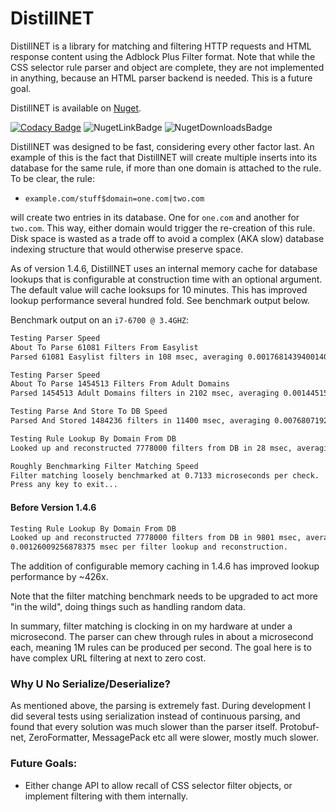 # DistillNET
DistillNET is a library for matching and filtering HTTP requests and HTML response content using the Adblock Plus Filter format. Note that while the CSS selector rule parser and object are complete, they are not implemented in anything, because an HTML parser backend is needed. This is a future goal.

DistillNET is available on [Nuget](https://www.nuget.org/packages/DistillNET/).

[![Codacy Badge](https://api.codacy.com/project/badge/Grade/96bdb91a10a94bb7b47cdb9f5a0b14d4)](https://www.codacy.com/app/TechnikEmpire/DistillNET?utm_source=github.com&amp;utm_medium=referral&amp;utm_content=TechnikEmpire/DistillNET&amp;utm_campaign=Badge_Grade)
![NugetLinkBadge](https://img.shields.io/nuget/v/DistillNET.svg)
![NugetDownloadsBadge](https://img.shields.io/nuget/dt/DistillNET.svg)  



DistillNET was designed to be fast, considering every other factor last. An example of this is the fact that DistillNET will create multiple inserts into its database for the same rule, if more than one domain is attached to the rule. To be clear, the rule:

 - `example.com/stuff$domain=one.com|two.com` 

will create two entries in its database. One for `one.com` and another for `two.com`. This way, either domain would trigger the re-creation of this rule. Disk space is wasted as a trade off to avoid a complex (AKA slow) database indexing structure that would otherwise preserve space.

As of version 1.4.6, DistillNET uses an internal memory cache for database lookups that is configurable at construction time with an optional argument. The default value will cache looksups for 10 minutes. This has improved lookup performance several hundred fold. See benchmark output below.

Benchmark output on an `i7-6700 @ 3.4GHZ`:  

```bash
Testing Parser Speed
About To Parse 61081 Filters From Easylist
Parsed 61081 Easylist filters in 108 msec, averaging 0.00176814394001408 msec per filter.

Testing Parser Speed
About To Parse 1454513 Filters From Adult Domains
Parsed 1454513 Adult Domains filters in 2102 msec, averaging 0.00144515724507103 msec per filter.

Testing Parse And Store To DB Speed
Parsed And Stored 1484236 filters in 11400 msec, averaging 0.00768071923871945 msec per filter.

Testing Rule Lookup By Domain From DB
Looked up and reconstructed 7778000 filters from DB in 28 msec, averaging 0.028 msec per lookup and 3.59989714579583E-06 msec per filter lookup and reconstruction.

Roughly Benchmarking Filter Matching Speed
Filter matching loosely benchmarked at 0.7133 microseconds per check.
Press any key to exit...
```
#### Before Version 1.4.6
```bash
Testing Rule Lookup By Domain From DB
Looked up and reconstructed 7778000 filters from DB in 9801 msec, averaging 9.801 msec per lookup and 
0.00126009256878375 msec per filter lookup and reconstruction.
```

The addition of configurable memory caching in 1.4.6 has improved lookup performance by ~426x.

Note that the filter matching benchmark needs to be upgraded to act more "in the wild", doing things such as handling random data. 

In summary, filter matching is clocking in on my hardware at under a microsecond. The parser can chew through rules in about a microsecond each, meaning 1M rules can be produced per second. The goal here is to have complex URL filtering at next to zero cost.

### Why U No Serialize/Deserialize?
As mentioned above, the parsing is extremely fast. During development I did several tests using serialization instead of continuous parsing, and found that every solution was much slower than the parser itself. Protobuf-net, ZeroFormatter, MessagePack etc all were slower, mostly much slower.

### Future Goals:
 - Either change API to allow recall of CSS selector filter objects, or implement filtering with them internally.
